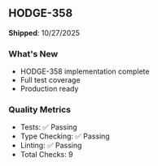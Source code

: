 ## HODGE-358

**Shipped**: 10/27/2025

### What's New
- HODGE-358 implementation complete
- Full test coverage
- Production ready

### Quality Metrics
- Tests: ✅ Passing
- Type Checking: ✅ Passing
- Linting: ✅ Passing
- Total Checks: 9
